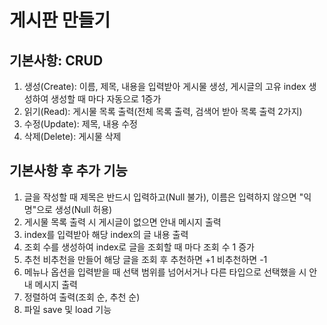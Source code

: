 # 게시판 만들기
## 기본사항: CRUD
1. 생성(Create): 이름, 제목, 내용을 입력받아 게시물 생성, 게시글의 고유 index 생성하여 생성할 때 마다 자동으로 1증가
2. 읽기(Read): 게시물 목록 출력(전체 목록 출력, 검색어 받아 목록 출력 2가지)
3. 수정(Update): 제목, 내용 수정
4. 삭제(Delete): 게시물 삭제

## 기본사항 후 추가 기능
1. 글을 작성할 때 제목은 반드시 입력하고(Null 불가), 이름은 입력하지 않으면 "익명"으로 생성(Null 허용)
2. 게시물 목록 출력 시 게시글이 없으면 안내 메시지 출력 
3. index를 입력받아 해당 index의 글 내용 출력
4. 조회 수를 생성하여 index로 글을 조회할 때 마다 조회 수 1 증가
5. 추천 비추천을 만들어 해당 글을 조회 후 추천하면 +1 비추천하면 -1
6. 메뉴나 옵션을 입력받을 때 선택 범위를 넘어서거나 다른 타입으로 선택했을 시 안내 메시지 출력
7. 정렬하여 출력(조회 순, 추천 순)
8. 파일 save 및 load 기능
